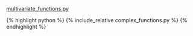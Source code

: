 [multivariate_functions.py](complex_functions.py)
<p></p>

{% highlight python %}
{% include_relative complex_functions.py %}
{% endhighlight %}
